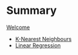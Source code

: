 # Summary

[Welcome](home.md)

- [K-Nearest Neighbours](./machine-learning/knn.md)
- [Linear Regression](./machine-learning/linear_regression.md)
